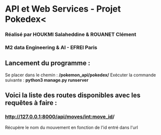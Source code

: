 #              API et Web Services   -   Projet Pokedex<

### Réalisé par HOUKMI Salaheddine & ROUANET Clément
### M2 data Engineering & AI  -  EFREI Paris


## Lancement du programme :
Se placer dans le chemin : **/pokemon_api/pokedex/**
Exécuter la commande suivante : **python3 manage.py runserver**


## Voici la liste des routes disponibles avec les requêtes à faire :

### http://127.0.0.1:8000/api/moves/<int:move_id>/
Récupère le nom du mouvement en fonction de l'id entré dans l'url
